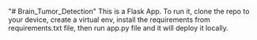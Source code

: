 "# Brain_Tumor_Detection" 
This is a Flask App. To run it, clone the repo to your device, create a virtual env, install the requirements from requirements.txt file, then run app.py file and it will deploy it locally.
